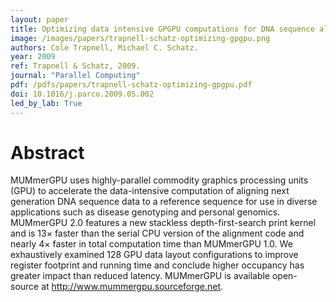 ```yaml
---
layout: paper
title: Optimizing data intensive GPGPU computations for DNA sequence alignment
image: /images/papers/trapnell-schatz-optimizing-gpgpu.png
authors: Cole Trapnell, Michael C. Schatz.
year: 2009
ref: Trapnell & Schatz, 2009.
journal: "Parallel Computing"
pdf: /pdfs/papers/trapnell-schatz-optimizing-gpgpu.pdf
doi: 10.1016/j.parco.2009.05.002
led_by_lab: True
---
```


# Abstract

MUMmerGPU uses highly-parallel commodity graphics processing units (GPU) to accelerate the data-intensive computation of aligning next generation DNA sequence data to a reference sequence for use in diverse applications such as disease genotyping and personal genomics. MUMmerGPU 2.0 features a new stackless depth-first-search print kernel and is 13× faster than the serial CPU version of the alignment code and nearly 4× faster in total computation time than MUMmerGPU 1.0. We exhaustively examined 128 GPU data layout configurations to improve register footprint and running time and conclude higher occupancy has greater impact than reduced latency. MUMmerGPU is available open-source at http://www.mummergpu.sourceforge.net.